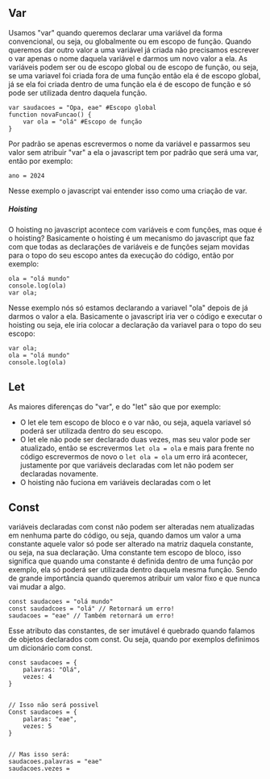 
## Var
Usamos "var" quando queremos declarar uma variável da forma convencional, ou seja, ou globalmente ou em escopo de função. Quando queremos dar outro valor a uma variável já criada não precisamos escrever o var apenas o nome daquela variável e darmos um novo valor a ela. As variáveis podem ser ou de escopo global ou de escopo de função, ou seja, se uma variavel foi criada fora de uma função então ela é de escopo global, já se ela foi criada dentro de uma função ela é de escopo de função e só pode ser utilizada dentro daquela função.
```
var saudacoes = "Opa, eae" #Escopo global
function novaFuncao() {
	var ola = "olá" #Escopo de função
}
```

Por padrão se apenas escrevermos o nome da variável e passarmos seu valor sem atribuir "var" a ela o javascript tem por padrão que será uma var, então por exemplo:
```
ano = 2024
```
Nesse exemplo o javascript vai entender isso como uma criação de var.

##### Hoisting 
O hoisting no javascript acontece com variáveis e com funções, mas oque é o hoisting? 
Basicamente o hoisting é um mecanismo do javascript que faz com que todas as declarações de variáveis e de funções sejam movidas para o topo do seu escopo antes da execução do código, então por exemplo:
```
ola = "olá mundo"
console.log(ola)
var ola;
```
Nesse exemplo nós só estamos declarando a variavel "ola" depois de já darmos o valor a ela. Basicamente o javascript iria ver o código e executar o hoisting ou seja, ele iria colocar a declaração da variavel para o topo do seu escopo:
```
var ola;
ola = "olá mundo"
console.log(ola)
```

## Let
As maiores diferenças do "var", e do "let" são que por exemplo:
- O let ele tem escopo de bloco e o var não, ou seja, aquela variavel só poderá ser utilizada dentro do seu escopo.
- O let ele não pode ser declarado duas vezes, mas seu valor pode ser atualizado, então se escrevermos `let ola = ola` e mais para frente no código escrevermos de novo o `let ola = ola` um erro irá acontecer, justamente por que variáveis declaradas com let não podem ser declaradas novamente.
- O hoisting não fuciona em variáveis declaradas com o let

## Const
variáveis declaradas com const não podem ser alteradas nem atualizadas em nenhuma parte do código, ou seja, quando damos um valor a uma constante aquele valor só pode ser alterado na matriz daquela constante, ou seja, na sua declaração. Uma constante tem escopo de bloco, isso significa que quando uma constante é definida dentro de uma função por exemplo, ela só poderá ser utilizada dentro daquela mesma função. Sendo de grande importância quando queremos atribuir um valor fixo e que nunca vai mudar a algo.
```
const saudacoes = "olá mundo"
const saudadcoes = "olá" // Retornará um erro!
saudacoes = "eae" // Também retornará um erro!
```

Esse atributo das constantes, de ser imutável é quebrado quando falamos de objetos declarados com const. Ou seja, quando por exemplos definimos um dicionário com const.
```
const saudacoes = {
	palavras: "Olá",
	vezes: 4
}


// Isso não será possivel
Const saudacoes = {
	palaras: "eae",
	vezes: 5
} 


// Mas isso será:
saudacoes.palavras = "eae"
saudacoes.vezes = 
```
